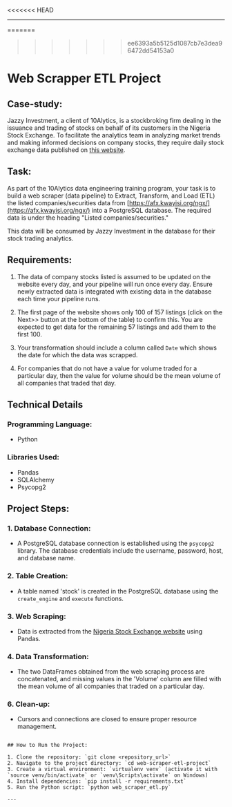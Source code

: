 <<<<<<< HEAD

---
=======
>>>>>>> ee6393a5b5125d1087cb7e3dea96472dd54153a0

# Web Scrapper ETL Project

## Case-study:

Jazzy Investment, a client of 10Alytics, is a stockbroking firm dealing in the issuance and trading of stocks on behalf of its customers in the Nigeria Stock Exchange. To facilitate the analytics team in analyzing market trends and making informed decisions on company stocks, they require daily stock exchange data published on [this website](https://afx.kwayisi.org/ngx/).

## Task:

As part of the 10Alytics data engineering training program, your task is to build a web scraper (data pipeline) to Extract, Transform, and Load (ETL) the listed companies/securities data from [https://afx.kwayisi.org/ngx/](https://afx.kwayisi.org/ngx/) into a PostgreSQL database. The required data is under the heading "Listed companies/securities."

This data will be consumed by Jazzy Investment in the database for their stock trading analytics.

## Requirements:

1. The data of company stocks listed is assumed to be updated on the website every day, and your pipeline will run once every day. Ensure newly extracted data is integrated with existing data in the database each time your pipeline runs.

2. The first page of the website shows only 100 of 157 listings (click on the Next>> button at the bottom of the table) to confirm this. You are expected to get data for the remaining 57 listings and add them to the first 100.

3. Your transformation should include a column called `Date` which shows the date for which the data was scrapped.

4. For companies that do not have a value for volume traded for a particular day, then the value for volume should be the mean volume of all companies that traded that day.

## Technical Details

### Programming Language:
- Python

### Libraries Used:
- Pandas
- SQLAlchemy
- Psycopg2


## Project Steps:

### 1. Database Connection:

- A PostgreSQL database connection is established using the `psycopg2` library. The database credentials include the username, password, host, and database name.

### 2. Table Creation:

- A table named 'stock' is created in the PostgreSQL database using the `create_engine` and `execute` functions.

### 3. Web Scraping:

- Data is extracted from the [Nigeria Stock Exchange website](https://afx.kwayisi.org/ngx/) using  Pandas.

### 4. Data Transformation:

- The two DataFrames obtained from the web scraping process are concatenated, and missing values in the 'Volume' column are filled with the mean volume of all companies that traded on a particular day.


### 6. Clean-up:

- Cursors and connections are closed to ensure proper resource management.


```

## How to Run the Project:

1. Clone the repository: `git clone <repository_url>`
2. Navigate to the project directory: `cd web-scraper-etl-project`
3. Create a virtual environment: `virtualenv venv` (activate it with `source venv/bin/activate` or `venv\Scripts\activate` on Windows)
4. Install dependencies: `pip install -r requirements.txt`
5. Run the Python script: `python web_scraper_etl.py`

---
